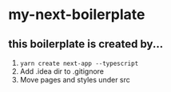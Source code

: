 # my-next-boilerplate

## this boilerplate is created by...

1. `yarn create next-app --typescript`
2. Add .idea dir to .gitignore
3. Move pages and styles under src
